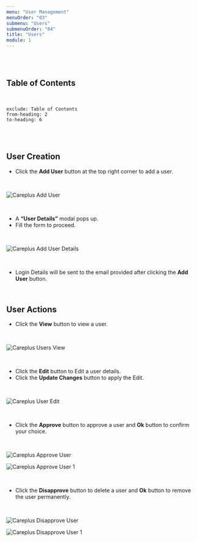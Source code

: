 ```yaml
---
menu: "User Management"
menuOrder: "03"
submenu: "Users"
submenuOrder: "04"
title: "Users"
module: 1
---
```


<br />
<br />

## Table of Contents

<br />

```toc
exclude: Table of Contents
from-heading: 2
to-heading: 6
```

<br />
<br />

## User Creation

- Click the **Add User** button at the top right corner to add a user.

<br />

![Careplus Add User](/docs/images/CareplusAddUser.png "Add User")

<br />

- A **“User Details”** modal pops up.
- Fill the form to proceed.

<br />

![Careplus Add User Details](/docs/images/CareplusAddUserDetails.png "User Details")

<br />

- Login Details will be sent to the email provided after clicking the **Add User** button.

<br />

## User Actions

- Click the **View** button to view a user.

<br />

![Careplus Users View](/docs/images/CareplusUsersView.png "Users View")

 <br />

- Click the **Edit** button to Edit a user details.
- Click the **Update Changes** button to apply the Edit.

<br />

![Careplus User Edit](/docs/images/CareplusUserEdit.png "User Edit")

 <br />

- Click the **Approve** button to approve a user and **Ok** button to confirm your choice.

<br />

![Careplus Approve User](/docs/images/CareplusApproveUser.png "Approve User")

![Careplus Approve User 1](/docs/images/CareplusApproveUser1.png "Approve User 1")

 <br />

- Click the **Disapprove** button to delete a user and **Ok** button to remove the user permanently.

<br />

![Careplus Disapprove User](/docs/images/CareplusDisapproveUser.png "User Disapproved")

![Careplus Disapprove User 1](/docs/images/CareplusDisapproveUser1.png "User Disapproved 1")

 <br />
